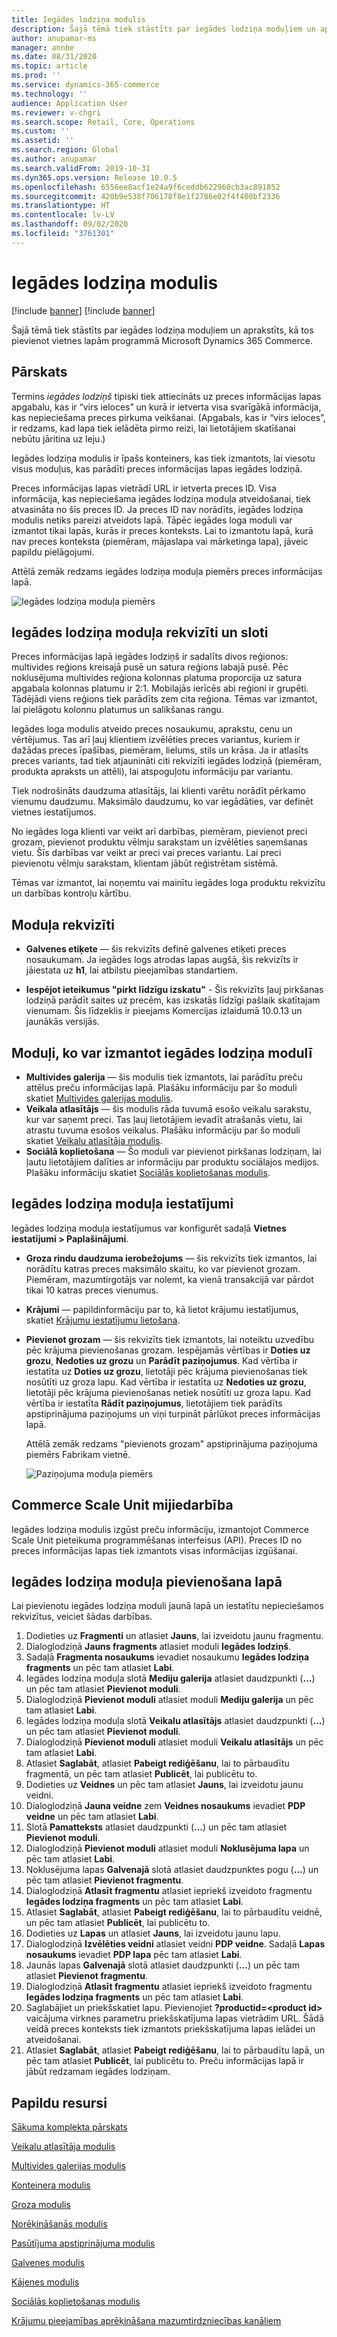 ```yaml
---
title: Iegādes lodziņa modulis
description: Šajā tēmā tiek stāstīts par iegādes lodziņa moduļiem un aprakstīts, kā tos pievienot vietnes lapām programmā Microsoft Dynamics 365 Commerce.
author: anupamar-ms
manager: annbe
ms.date: 08/31/2020
ms.topic: article
ms.prod: ''
ms.service: dynamics-365-commerce
ms.technology: ''
audience: Application User
ms.reviewer: v-chgri
ms.search.scope: Retail, Core, Operations
ms.custom: ''
ms.assetid: ''
ms.search.region: Global
ms.author: anupamar
ms.search.validFrom: 2019-10-31
ms.dyn365.ops.version: Release 10.0.5
ms.openlocfilehash: 6556ee8acf1e24a9f6ceddb622960cb3ac891852
ms.sourcegitcommit: 420b9e538f706178f8e1f2786e02f4f400bf2336
ms.translationtype: HT
ms.contentlocale: lv-LV
ms.lasthandoff: 09/02/2020
ms.locfileid: "3761301"
---
```

# <a name="buy-box-module"></a>Iegādes lodziņa modulis

[!include [banner](includes/banner.md)]
[!include [banner](includes/preview-banner.md)]

Šajā tēmā tiek stāstīts par iegādes lodziņa moduļiem un aprakstīts, kā tos pievienot vietnes lapām programmā Microsoft Dynamics 365 Commerce.

## <a name="overview"></a>Pārskats

Termins *iegādes lodziņš* tipiski tiek attiecināts uz preces informācijas lapas apgabalu, kas ir “virs ieloces” un kurā ir ietverta visa svarīgākā informācija, kas nepieciešama preces pirkuma veikšanai. (Apgabals, kas ir “virs ieloces”, ir redzams, kad lapa tiek ielādēta pirmo reizi, lai lietotājiem skatīšanai nebūtu jāritina uz leju.)

Iegādes lodziņa modulis ir īpašs konteiners, kas tiek izmantots, lai viesotu visus moduļus, kas parādīti preces informācijas lapas iegādes lodziņā.

Preces informācijas lapas vietrādī URL ir ietverta preces ID. Visa informācija, kas nepieciešama iegādes lodziņa moduļa atveidošanai, tiek atvasināta no šīs preces ID. Ja preces ID nav norādīts, iegādes lodziņa modulis netiks pareizi atveidots lapā. Tāpēc iegādes loga moduli var izmantot tikai lapās, kurās ir preces konteksts. Lai to izmantotu lapā, kurā nav preces konteksta (piemēram, mājaslapa vai mārketinga lapa), jāveic papildu pielāgojumi.

Attēlā zemāk redzams iegādes lodziņa moduļa piemērs preces informācijas lapā.

![Iegādes lodziņa moduļa piemērs](./media/ecommerce-pdp-buybox.PNG)

## <a name="buy-box-module-properties-and-slots"></a>Iegādes lodziņa moduļa rekvizīti un sloti 

Preces informācijas lapā iegādes lodziņš ir sadalīts divos reģionos: multivides reģions kreisajā pusē un satura reģions labajā pusē. Pēc noklusējuma multivides reģiona kolonnas platuma proporcija uz satura apgabala kolonnas platumu ir 2:1. Mobilajās ierīcēs abi reģioni ir grupēti. Tādējādi viens reģions tiek parādīts zem cita reģiona. Tēmas var izmantot, lai pielāgotu kolonnu platumus un salikšanas rangu.

Iegādes loga modulis atveido preces nosaukumu, aprakstu, cenu un vērtējumus. Tas arī ļauj klientiem izvēlēties preces variantus, kuriem ir dažādas preces īpašības, piemēram, lielums, stils un krāsa. Ja ir atlasīts preces variants, tad tiek atjaunināti citi rekvizīti iegādes lodziņā (piemēram, produkta apraksts un attēli), lai atspoguļotu informāciju par variantu. 

Tiek nodrošināts daudzuma atlasītājs, lai klienti varētu norādīt pērkamo vienumu daudzumu. Maksimālo daudzumu, ko var iegādāties, var definēt vietnes iestatījumos.

No iegādes loga klienti var veikt arī darbības, piemēram, pievienot preci grozam, pievienot produktu vēlmju sarakstam un izvēlēties saņemšanas vietu. Šīs darbības var veikt ar preci vai preces variantu. Lai preci pievienotu vēlmju sarakstam, klientam jābūt reģistrētam sistēmā.

Tēmas var izmantot, lai noņemtu vai mainītu iegādes loga produktu rekvizītu un darbības kontroļu kārtību. 

## <a name="module-properties"></a>Moduļa rekvizīti

- **Galvenes etiķete** — šis rekvizīts definē galvenes etiķeti preces nosaukumam. Ja iegādes logs atrodas lapas augšā, šis rekvizīts ir jāiestata uz **h1**, lai atbilstu pieejamības standartiem. 

- **Iespējot ieteikumus "pirkt līdzīgu izskatu"** - Šis rekvizīts ļauj pirkšanas lodziņā parādīt saites uz precēm, kas izskatās līdzīgi pašlaik skatītajam vienumam. Šis līdzeklis ir pieejams Komercijas izlaidumā 10.0.13 un jaunākās versijās.

## <a name="modules-that-can-be-used-in-a-buy-box-module"></a>Moduļi, ko var izmantot iegādes lodziņa modulī

- **Multivides galerija** — šis modulis tiek izmantots, lai parādītu preču attēlus preču informācijas lapā. Plašāku informāciju par šo moduli skatiet [Multivides galerijas modulis](media-gallery-module.md).
- **Veikala atlasītājs** — šis modulis rāda tuvumā esošo veikalu sarakstu, kur var saņemt preci. Tas ļauj lietotājiem ievadīt atrašanās vietu, lai atrastu tuvuma esošos veikalus. Plašāku informāciju par šo moduli skatiet [Veikalu atlasītāja modulis](store-selector.md).
- **Sociālā koplietošana** — Šo moduli var pievienot pirkšanas lodziņam, lai ļautu lietotājiem dalīties ar informāciju par produktu sociālajos medijos. Plašāku informāciju skatiet [Sociālās koplietošanas modulis](social-share-module.md).

## <a name="buy-box-module-settings"></a>Iegādes lodziņa moduļa iestatījumi

Iegādes lodziņa moduļa iestatījumus var konfigurēt sadaļā **Vietnes iestatījumi \> Paplašinājumi**.

- **Groza rindu daudzuma ierobežojums** — šis rekvizīts tiek izmantos, lai norādītu katras preces maksimālo skaitu, ko var pievienot grozam. Piemēram, mazumtirgotājs var nolemt, ka vienā transakcijā var pārdot tikai 10 katras preces vienumus.
- **Krājumi** — papildinformāciju par to, kā lietot krājumu iestatījumus, skatiet [Krājumu iestatījumu lietošana](inventory-settings.md).
- **Pievienot grozam** — šis rekvizīts tiek izmantots, lai noteiktu uzvedību pēc krājuma pievienošanas grozam. Iespējamās vērtības ir **Doties uz grozu**, **Nedoties uz grozu** un **Parādīt paziņojumus**. Kad vērtība ir iestatīta uz **Doties uz grozu**, lietotāji pēc krājuma pievienošanas tiek nosūtīti uz groza lapu. Kad vērtība ir iestatīta uz **Nedoties uz grozu**, lietotāji pēc krājuma pievienošanas netiek nosūtīti uz groza lapu. Kad vērtība ir iestatīta **Rādīt paziņojumus**, lietotājiem tiek parādīts apstiprinājuma paziņojums un viņi turpināt pārlūkot preces informācijas lapā. 

    Attēlā zemāk redzams "pievienots grozam" apstiprinājuma paziņojuma piemērs Fabrikam vietnē.

    ![Paziņojuma moduļa piemērs](./media/ecommerce-addtocart-notifications.PNG)

## <a name="commerce-scale-unit-interaction"></a>Commerce Scale Unit mijiedarbība

Iegādes lodziņa modulis izgūst preču informāciju, izmantojot Commerce Scale Unit pieteikuma programmēšanas interfeisus (API). Preces ID no preces informācijas lapas tiek izmantots visas informācijas izgūšanai.

## <a name="add-a-buy-box-module-to-a-page"></a>Iegādes lodziņa moduļa pievienošana lapā

Lai pievienotu iegādes lodziņa moduli jaunā lapā un iestatītu nepieciešamos rekvizītus, veiciet šādas darbības.

1. Dodieties uz **Fragmenti** un atlasiet **Jauns**, lai izveidotu jaunu fragmentu.
1. Dialoglodziņā **Jauns fragments** atlasiet moduli **Iegādes lodziņš**.
1. Sadaļā **Fragmenta nosaukums** ievadiet nosaukumu **Iegādes lodziņa fragments** un pēc tam atlasiet **Labi**.
1. Iegādes lodziņa moduļa slotā **Mediju galerija** atlasiet daudzpunkti (**...**) un pēc tam atlasiet **Pievienot moduli**.
1. Dialoglodziņā **Pievienot moduli** atlasiet moduli **Mediju galerija** un pēc tam atlasiet **Labi**.
1. Iegādes lodziņa moduļa slotā **Veikalu atlasītājs** atlasiet daudzpunkti (**...**) un pēc tam atlasiet **Pievienot moduli**.
1. Dialoglodziņā **Pievienot moduli** atlasiet moduli **Veikalu atlasītājs** un pēc tam atlasiet **Labi**.
1. Atlasiet **Saglabāt**, atlasiet **Pabeigt rediģēšanu**, lai to pārbaudītu fragmentā, un pēc tam atlasiet **Publicēt**, lai publicētu to.
1. Dodieties uz **Veidnes** un pēc tam atlasiet **Jauns**, lai izveidotu jaunu veidni.
1. Dialoglodziņā **Jauna veidne** zem **Veidnes nosaukums** ievadiet **PDP veidne** un pēc tam atlasiet **Labi**.
1. Slotā **Pamatteksts** atlasiet daudzpunkti (**...**) un pēc tam atlasiet **Pievienot moduli**.
1. Dialoglodziņā **Pievienot moduli** atlasiet moduli **Noklusējuma lapa** un pēc tam atlasiet **Labi**.
1. Noklusējuma lapas **Galvenajā** slotā atlasiet daudzpunktes pogu (**...**) un pēc tam atlasiet **Pievienot fragmentu**.
1. Dialoglodziņā **Atlasīt fragmentu** atlasiet iepriekš izveidoto fragmentu **Iegādes lodziņa fragments** un pēc tam atlasiet **Labi**.
1. Atlasiet **Saglabāt**, atlasiet **Pabeigt rediģēšanu**, lai to pārbaudītu veidnē, un pēc tam atlasiet **Publicēt**, lai publicētu to.
1. Dodieties uz **Lapas** un atlasiet **Jauns**, lai izveidotu jaunu lapu.
1. Dialoglodziņā **Izvēlēties veidni** atlasiet veidni **PDP veidne**. Sadaļā **Lapas nosaukums** ievadiet **PDP lapa** pēc tam atlasiet **Labi**.
1. Jaunās lapas **Galvenajā** slotā atlasiet daudzpunkti (**...**) un pēc tam atlasiet **Pievienot fragmentu**.
1. Dialoglodziņā **Atlasīt fragmentu** atlasiet iepriekš izveidoto fragmentu **Iegādes lodziņa fragments** un pēc tam atlasiet **Labi**.
1. Saglabājiet un priekšskatiet lapu. Pievienojiet **?productid=&lt;product id&gt;** vaicājuma virknes parametru priekšskatījuma lapas vietrādim URL. Šādā veidā preces konteksts tiek izmantots priekšskatījuma lapas ielādei un atveidošanai.
1. Atlasiet **Saglabāt**, atlasiet **Pabeigt rediģēšanu**, lai to pārbaudītu lapā, un pēc tam atlasiet **Publicēt**, lai publicētu to. Preču informācijas lapā ir jābūt redzamam iegādes lodziņam.

## <a name="additional-resources"></a>Papildu resursi

[Sākuma komplekta pārskats](starter-kit-overview.md)

[Veikalu atlasītāja modulis](store-selector.md)

[Multivides galerijas modulis](media-gallery-module.md)

[Konteinera modulis](add-container-module.md)

[Groza modulis](add-cart-module.md)

[Norēķināšanās modulis](add-checkout-module.md)

[Pasūtījuma apstiprinājuma modulis](order-confirmation-module.md)

[Galvenes modulis](author-header-module.md)

[Kājenes modulis](author-footer-module.md)

[Sociālās koplietošanas modulis](social-share-module.md)

[Krājumu pieejamības aprēķināšana mazumtirdzniecības kanāliem](calculated-inventory-retail-channels.md)
